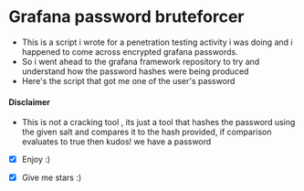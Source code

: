 # Grafana password bruteforcer
 - This is a script i wrote for a penetration testing activity i was doing and i happened to come across encrypted grafana passwords.
 - So i went ahead to the grafana framework repository to try and understand how the password hashes were being produced
 - Here's the script that got me one of the user's password    

#### Disclaimer
 - This is not a cracking tool , its just a tool that hashes the password using the given salt and compares it to the hash provided, if comparison evaluates to true then kudos! we have a password

* [x] Enjoy :) 

* [x] Give me stars :)
